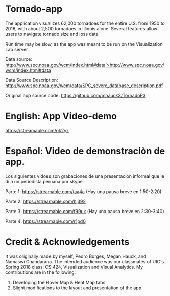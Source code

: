 # Tornado-app
The application visualizes 62,000 tornadoes for the entire U.S. from 1950 to 2016, with about 2,500 tornadoes in Illinois alone. Several features allow users to navigate tornado size and loss data

Run time may be slow, as the app was meant to be run on the Visualization Lab server 

Data source: http://www.spc.noaa.gov/wcm/index.html#data'>http://www.spc.noaa.gov/wcm/index.html#data

Data Source Description: http://www.spc.noaa.gov/wcm/data/SPC_severe_database_description.pdf

Original app source code: https://github.com/mhauck3/TornadoP3


# English: App Video-demo

https://streamable.com/qk2yz

# Español: Video de demonstraciòn de app.
Los siguientes vidoes son grabaciones de una presentación informal que le di a un periodista peruana por skype.

Parte 1: https://streamable.com/taa4a  (Hay una pausa breve en 1:50-2:20)

Parte 2: https://streamable.com/hj392

Parte 3:  https://streamable.com/f99uk (Hay una pausa breve en 2:30-3:40)

Parte 4: https://streamable.com/r1pd0  




# Credit & Acknowledgements

It was originally made by myself, Pedro Borges, Megan Hauck, and Namaswi Chandarana.  The intended audience was our classmates of UIC's Spring 2018 class: CS 424, Visualization and Visual Analytics.  My contributions are in the following:

1.	Developing the Hover Map & Heat Map tabs
2.  Slight modifications to the layout and presentation of the app. 

